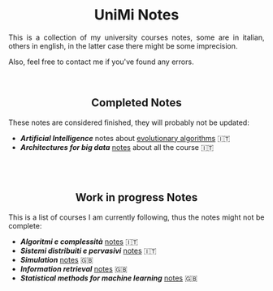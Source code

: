 <h1 align="center"> UniMi Notes</h1>

<p align="justify">
This is a collection of my university courses notes, some are in italian, others in english, in the latter case there might be some imprecision.

Also, feel free to contact me if you've found any errors.
</p>
<br>

<h2 align="center"> Completed Notes</h1>

<p align="justify">
These notes are considered finished, they will probably not be updated:
</p>

* ***Artificial Intelligence*** notes about [evolutionary algorithms](https://github.com/tomfran/unimi-notes/blob/main/artificial-intelligence/evolutionary.pdf) :it:
* ***Architectures for big data*** [notes](https://github.com/tomfran/unimi-notes/blob/main/architectures-big-data/architectures-for-big-data.pdf) about all the course :it:

<br>
<br>

<h2 align="center"> Work in progress Notes</h1>

<p align="justify">
This is a list of courses I am currently following, thus the notes 
might not be complete:
</p>

* ***Algoritmi e complessità*** [notes](https://github.com/tomfran/unimi-notes/blob/main/algoritmi-complessita/algo_comp.pdf) :it:
* ***Sistemi distribuiti e pervasivi*** [notes](https://github.com/tomfran/unimi-notes/blob/main/sistemi-distribuiti/sistemi-distribuiti.pdf) :it:
* ***Simulation*** [notes](https://github.com/tomfran/unimi-notes/blob/main/simulation/simulation.pdf) :gb:
* ***Information retrieval*** [notes](https://github.com/tomfran/unimi-notes/blob/main/information-retrieval/information-retrieval.pdf) :gb:
* ***Statistical methods for machine learning*** [notes](https://github.com/tomfran/unimi-notes/blob/main/statistical-methods/statistical-methods.pdf) :gb:
